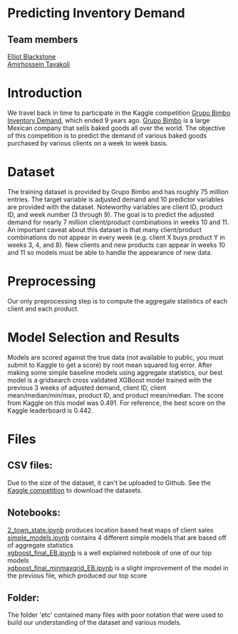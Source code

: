 # Predicting Inventory Demand

## Team members
[Elliot Blackstone](https://github.com/ElliotBlackstone)\
[Amirhossein Tavakoli](https://github.com/amirhosseintavakoli)

# Introduction
We travel back in time to participate in the Kaggle competition [Grupo Bimbo Inventory Demand](https://www.kaggle.com/competitions/grupo-bimbo-inventory-demand/data), which ended 9 years ago.  [Grupo Bimbo](https://www.grupobimbo.com/) is a large Mexican company that sells baked goods all over the world.  The objective of this competition is to predict the demand of various baked goods purchased by various clients on a week to week basis.


# Dataset
The training dataset is provided by Grupo Bimbo and has roughly 75 million entries.  The target variable is adjusted demand and 10 predictor variables are provided with the dataset.  Noteworthy variables are client ID, product ID, and week number (3 through 9).  The goal is to predict the adjusted demand for nearly 7 million client/product combinations in weeks 10 and 11.  An important caveat about this dataset is that many client/product combinations do not appear in every week (e.g. client X buys product Y in weeks 3, 4, and 8).  New clients and new products can appear in weeks 10 and 11 so models must be able to handle the appearance of new data.


# Preprocessing
Our only preprocessing step is to compute the aggregate statistics of each client and each product.


# Model Selection and Results
Models are scored against the true data (not available to public, you must submit to Kaggle to get a score) by root mean squared log error.  After making some simple baseline models using aggregate statistics, our best model is a gridsearch cross validated XGBoost model trained with the previous 3 weeks of adjusted demand, client ID, client mean/median/min/max, product ID, and product mean/median.  The score from Kaggle on this model was 0.491.  For reference, the best score on the Kaggle leaderboard is 0.442.


# Files

## CSV files:
Due to the size of the dataset, it can't be uploaded to Github.  See the [Kaggle competition](https://www.kaggle.com/competitions/grupo-bimbo-inventory-demand/data) to download the datasets.

## Notebooks:
[2_town_state.ipynb](https://github.com/ElliotBlackstone/EWinter25_Product_Inventory/blob/main/2_town_state.ipynb) produces location based heat maps of client sales\
[simple_models.ipynb](https://github.com/ElliotBlackstone/EWinter25_Product_Inventory/blob/main/simple_models.ipynb) contains 4 different simple models that are based off of aggregate statistics\
[xgboost_final_EB.ipynb](https://github.com/ElliotBlackstone/EWinter25_Product_Inventory/blob/main/xgboost_final_EB.ipynb) is a well explained notebook of one of our top models\
[xgboost_final_minmaxgrid_EB.ipynb](https://github.com/ElliotBlackstone/EWinter25_Product_Inventory/blob/main/xgboost_final_minmaxgrid_EB.ipynb) is a slight improvement of the model in the previous file, which produced our top score

## Folder:
The folder 'etc' contained many files with poor notation that were used to build our understanding of the dataset and various models.
